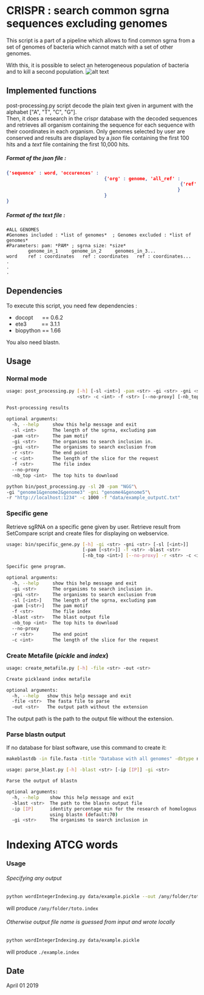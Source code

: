 # CRISPR : search common sgrna sequences excluding genomes
This script is a part of a pipeline which allows to find common sgrna from a set of genomes of bacteria which cannot match with a set of other genomes.

With this, it is possible to select an heterogeneous population of bacteria and to kill a second population.
![alt text](https://github.com/sophielem/crispr/blob/dev_add_genome/schema_crispr_service.png)
## Implemented functions
post-processing.py script decode the plain text given in argument with the alphabet ["A", "T", "C", "G"].<br>
Then, it does a research in the crispr database with the decoded sequences and retrieves all organism containing the sequence for each sequence with their coordinates in each organism. Only genomes selected by user are conserved and results are displayed by a *json* file containing the first 100 hits and a *text* file containing the first 10,000 hits.

##### Format of the *json* file :
```json
{'sequence' : word, 'occurences' :
                                    {'org' : genome, 'all_ref' :
                                                                {'ref' : ref, 'coords' : [coordinates]
                                                               }
                                    }
}
```

##### Format of the *text* file :
```
#ALL GENOMES
#Genomes included : *list of genomes*  ; Genomes excluded : *list of genomes*
#Parameters: pam: *PAM* ; sgrna size: *size*
        genome_in_1     genome_in_2     genomes_in_3...
word    ref : coordinates   ref : coordinates   ref : coordinates...
.
.
.
```


## Dependencies
To execute this script, you need few dependencies :
* docopt&nbsp;&nbsp;&nbsp;&nbsp;&nbsp;&nbsp;== 0.6.2
* ete3&nbsp;&nbsp;&nbsp;&nbsp;&nbsp;&nbsp;&nbsp;&nbsp;&nbsp;&nbsp;== 3.1.1
* biopython == 1.66

You also need blastn.

## Usage
### Normal mode

```sh
usage: post_processing.py [-h] [-sl <int>] -pam <str> -gi <str> -gni <str> -r
                          <str> -c <int> -f <str> [--no-proxy] [-nb_top <int>]

Post-processing results

optional arguments:
  -h, --help     show this help message and exit
  -sl <int>      The length of the sgrna, excluding pam
  -pam <str>     The pam motif
  -gi <str>      The organisms to search inclusion in.
  -gni <str>     The organisms to search exclusion from
  -r <str>       The end point
  -c <int>       The length of the slice for the request
  -f <str>       The file index
  --no-proxy
  -nb_top <int>  The top hits to download
```

```sh
python bin/post_processing.py -sl 20 -pam "NGG"\
-gi "genome1&genome2&genome3" -gni "genome4&genome5"\
-r "http://localhost:1234" -c 1000 -f "data/example_outputC.txt"
```

### Specific gene
Retrieve sgRNA on a specific gene given by user. Retrieve result from SetCompare script and
create files for displaying on webservice.

```sh
usage: bin/specific_gene.py [-h] -gi <str> -gni <str> [-sl [<int>]]
                            [-pam [<str>]] -f <str> -blast <str>
                            [-nb_top <int>] [--no-proxy] -r <str> -c <int>

Specific gene program.

optional arguments:
  -h, --help     show this help message and exit
  -gi <str>      The organisms to search inclusion in.
  -gni <str>     The organisms to search exclusion from
  -sl [<int>]    The length of the sgrna, excluding pam
  -pam [<str>]   The pam motif
  -f <str>       The file index
  -blast <str>   The blast output file
  -nb_top <int>  The top hits to download
  --no-proxy
  -r <str>       The end point
  -c <int>       The length of the slice for the request
  ```

### Create Metafile (*pickle* and *index*)

```sh
usage: create_metafile.py [-h] -file <str> -out <str>

Create pickleand index metafile

optional arguments:
  -h, --help   show this help message and exit
  -file <str>  The fasta file to parse
  -out <str>   The output path without the extension
 ```
 The output path is the path to the output file without the extension.

### Parse blastn output
If no database for blast software, use this command to create it:
```sh
makeblastdb -in file.fasta -title "Database with all genomes" -dbtype nucl
```

```sh
usage: parse_blast.py [-h] -blast <str> [-ip [IP]] -gi <str>

Parse the output of blastn

optional arguments:
  -h, --help    show this help message and exit
  -blast <str>  The path to the blastn output file
  -ip [IP]      identity percentage min for the research of homologous genes
                using blastn (default:70)
  -gi <str>     The organisms to search inclusion in
 ```

# Indexing ATCG words

### Usage

###### Specifying any output

```sh
python wordIntegerIndexing.py data/example.pickle --out /any/folder/toto.index
```

will produce `/any/folder/toto.index`

###### Otherwise output file name is guessed from input and wrote locally

```sh
python wordIntegerIndexing.py data/example.pickle
```

will produce `./example.index`

## Date
April 01 2019
